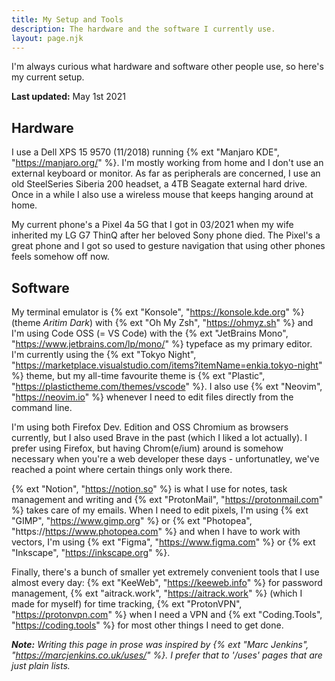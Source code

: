 ```yaml
---
title: My Setup and Tools
description: The hardware and the software I currently use.
layout: page.njk
---
```


I'm always curious what hardware and software other people use, so here's my current setup.

**Last updated:** May 1st 2021

## Hardware

I use a Dell XPS 15 9570 (11/2018) running {% ext "Manjaro KDE", "https://manjaro.org/" %}. I'm mostly working from home and I don't use an external keyboard or monitor. As far as peripherals are concerned, I use an old SteelSeries Siberia 200 headset, a 4TB Seagate external hard drive. Once in a while I also use a wireless mouse that keeps hanging around at home.

My current phone's a Pixel 4a 5G that I got in 03/2021 when my wife inherited my LG G7 ThinQ after her beloved Sony phone died. The Pixel's a great phone and I got so used to gesture navigation that using other phones feels somehow off now.

## Software

My terminal emulator is {% ext "Konsole", "https://konsole.kde.org" %} (theme _Aritim Dark_) with {% ext "Oh My Zsh", "https://ohmyz.sh" %} and I'm using Code OSS (= VS Code) with the {% ext "JetBrains Mono", "https://www.jetbrains.com/lp/mono/" %} typeface as my primary editor. I'm currently using the {% ext "Tokyo Night", "https://marketplace.visualstudio.com/items?itemName=enkia.tokyo-night" %} theme, but my all-time favourite theme is {% ext "Plastic", "https://plastictheme.com/themes/vscode" %}. I also use {% ext "Neovim", "https://neovim.io" %} whenever I need to edit files directly from the command line.

I'm using both Firefox Dev. Edition and OSS Chromium as browsers currently, but I also used Brave in the past (which I liked a lot actually). I prefer using Firefox, but having Chrom(e/ium) around is somehow necessary when you're a web developer these days - unfortunatley, we've reached a point where certain things only work there.

{% ext "Notion", "https://notion.so" %} is what I use for notes, task management and writing and {% ext "ProtonMail", "https://protonmail.com" %} takes care of my emails. When I need to edit pixels, I'm using {% ext "GIMP", "https://www.gimp.org" %} or {% ext "Photopea", "https://https://www.photopea.com" %} and when I have to work with vectors, I'm using {% ext "Figma", "https://www.figma.com" %} or {% ext "Inkscape", "https://inkscape.org" %}.

Finally, there's a bunch of smaller yet extremely convenient tools that I use almost every day: {% ext "KeeWeb", "https://keeweb.info" %} for password management, {% ext "aitrack.work", "https://aitrack.work" %} (which I made for myself) for time tracking, {% ext "ProtonVPN", "https://protonvpn.com" %} when I need a VPN and {% ext "Coding.Tools", "https://coding.tools" %} for most other things I need to get done.

<div class="hr shadow mb1"></div>

_**Note:** Writing this page in prose was inspired by {% ext "Marc Jenkins", "https://marcjenkins.co.uk/uses/" %}. I prefer that to '/uses' pages that are just plain lists._